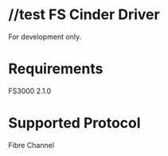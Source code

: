 //test
FS Cinder Driver
==================
For development only.

Requirements
==================
FS3000 2.1.0

Supported Protocol
==================
Fibre Channel
